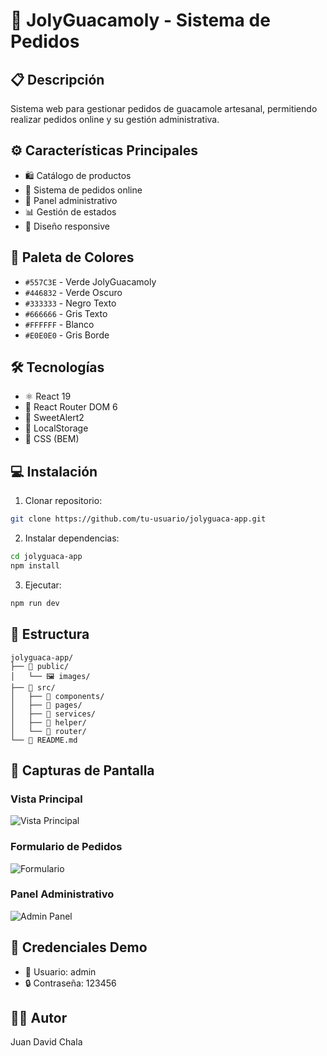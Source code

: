 # 🥑 JolyGuacamoly - Sistema de Pedidos

## 📋 Descripción
Sistema web para gestionar pedidos de guacamole artesanal, permitiendo realizar pedidos online y su gestión administrativa.

## ⚙️ Características Principales
- 🛍️ Catálogo de productos
- 📝 Sistema de pedidos online
- 🔐 Panel administrativo
- 📊 Gestión de estados
- 📱 Diseño responsive

## 🎨 Paleta de Colores
- `#557C3E` - Verde JolyGuacamoly 
- `#446832` - Verde Oscuro
- `#333333` - Negro Texto
- `#666666` - Gris Texto
- `#FFFFFF` - Blanco
- `#E0E0E0` - Gris Borde

## 🛠️ Tecnologías
- ⚛️ React 19
- 🔄 React Router DOM 6
- 🔔 SweetAlert2
- 💾 LocalStorage
- 🎯 CSS (BEM)

## 💻 Instalación
1. Clonar repositorio:
```bash
git clone https://github.com/tu-usuario/jolyguaca-app.git
```

2. Instalar dependencias:
```bash
cd jolyguaca-app
npm install
```

3. Ejecutar:
```bash
npm run dev
```

## 📁 Estructura
```
jolyguaca-app/
├── 📂 public/
│   └── 🖼️ images/
├── 📂 src/
│   ├── 📂 components/
│   ├── 📂 pages/
│   ├── 📂 services/
│   ├── 📂 helper/
│   └── 📂 router/
└── 📄 README.md
```

## 📸 Capturas de Pantalla

### Vista Principal
![Vista Principal](./public/screenshots/inicio.png)

### Formulario de Pedidos
![Formulario](./public/screenshots/formulario.png)

### Panel Administrativo
![Admin Panel](./public/screenshots/admin.png)

## 🔑 Credenciales Demo
- 👤 Usuario: admin
- 🔒 Contraseña: 123456

## 👨‍💻 Autor
Juan David Chala
